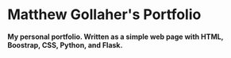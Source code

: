 <h1>
    Matthew Gollaher's Portfolio
</h1>
<p>
    <b>
        My personal portfolio. Written as a simple web page with HTML, Boostrap, CSS, Python, and Flask.
    </b>
</p>
